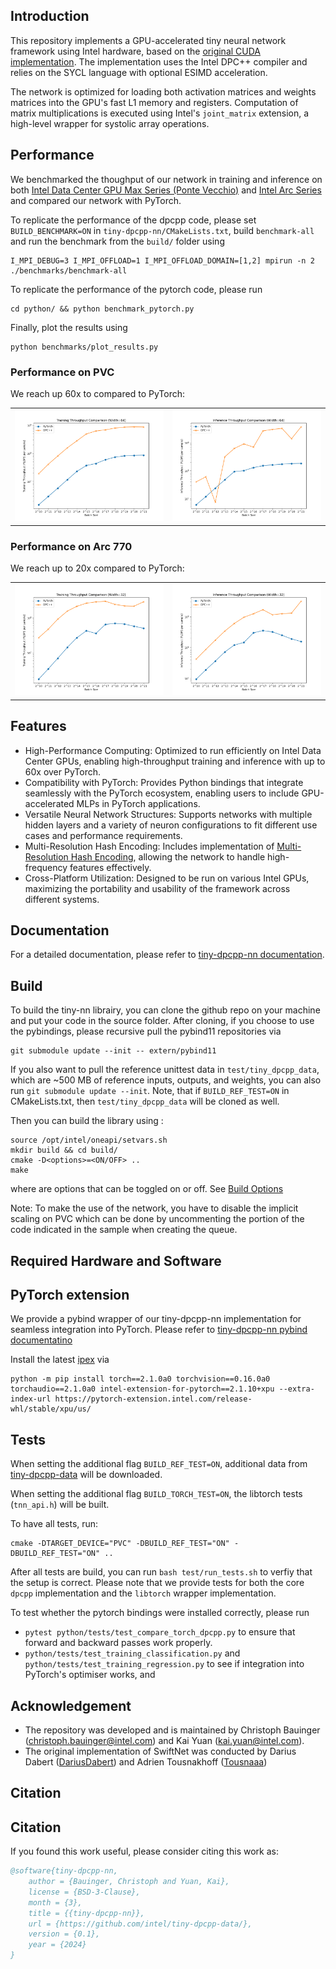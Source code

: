 ## Introduction

This repository implements a GPU-accelerated tiny neural network framework using Intel hardware, based on the [original CUDA implementation](https://github.com/NVlabs/tiny-cuda-nn). The implementation uses the Intel DPC++ compiler and relies on the SYCL language with optional ESIMD acceleration.

The network is optimized for loading both activation matrices and weights matrices into the GPU's fast L1 memory and registers. Computation of matrix multiplications is executed using Intel's `joint_matrix` extension, a high-level wrapper for systolic array operations.

## Performance
We benchmarked the thoughput of our network in training and inference on both [Intel Data Center GPU Max Series (Ponte Vecchio)](https://www.intel.com/content/www/us/en/products/details/discrete-gpus/data-center-gpu/max-series.html) and [Intel Arc Series](https://www.intel.com/content/www/us/en/products/details/discrete-gpus/arc.html) and compared our network with PyTorch.

To replicate the performance of the dpcpp code, please set `BUILD_BENCHMARK=ON` in `tiny-dpcpp-nn/CMakeLists.txt`, build `benchmark-all` and run the benchmark from the `build/` folder using

```
I_MPI_DEBUG=3 I_MPI_OFFLOAD=1 I_MPI_OFFLOAD_DOMAIN=[1,2] mpirun -n 2 ./benchmarks/benchmark-all
```

To replicate the performance of the pytorch code, please run
```
cd python/ && python benchmark_pytorch.py
```

Finally, plot the results using

```
python benchmarks/plot_results.py
```
### Performance on PVC
We reach up 60x to compared to PyTorch:
<table>
<tr>
<td>
<img src="benchmarks/results/training_throughput_comparison_width64_readme.png" alt="Training Throughput Comparison" />
</td>
<td>
<img src="benchmarks/results/inference_throughput_comparison_width64_readme.png" alt="Inference Throughput Comparison" />
</td>
</tr>
</table>

### Performance on Arc 770
We reach up to 20x compared to PyTorch:
<table>
<tr>
<td>
<img src="benchmarks/results/training_throughput_comparison_width32_readme.png" alt="Training Throughput Comparison" />
</td>
<td>
<img src="benchmarks/results/inference_throughput_comparison_width32_readme.png" alt="Inference Throughput Comparison" />
</td>
</tr>
</table>

## Features
- High-Performance Computing: Optimized to run efficiently on Intel Data Center GPUs, enabling high-throughput training and inference with up to 60x over PyTorch.
- Compatibility with PyTorch: Provides Python bindings that integrate seamlessly with the PyTorch ecosystem, enabling users to include GPU-accelerated MLPs in PyTorch applications.
- Versatile Neural Network Structures: Supports networks with multiple hidden layers and a variety of neuron configurations to fit different use cases and performance requirements.
- Multi-Resolution Hash Encoding: Includes implementation of [Multi-Resolution Hash Encoding](https://nvlabs.github.io/instant-ngp/), allowing the network to handle high-frequency features effectively.
- Cross-Platform Utilization: Designed to be run on various Intel GPUs, maximizing the portability and usability of the framework across different systems.

## Documentation

For a detailed documentation, please refer to [tiny-dpcpp-nn documentation](https://intel.github.io/tiny-dpcpp-nn/).

## Build

To build the tiny-nn librairy, you can clone the github repo on your machine and put your code in the source folder. After cloning, if you choose to use the pybindings, please recursive pull the pybind11 repositories via
```
git submodule update --init -- extern/pybind11
```

If you also want to pull the reference unittest data in `test/tiny_dpcpp_data`, which are ~500 MB of reference inputs, outputs, and weights, you can also run `git submodule update --init`. Note, that if `BUILD_REF_TEST=ON` in CMakeLists.txt, then `test/tiny_dpcpp_data` will be cloned as well.

Then you can build the library using :

```
source /opt/intel/oneapi/setvars.sh
mkdir build && cd build/
cmake -D<options>=<ON/OFF> ..
make
```

where <options> are options that can be toggled on or off. See [Build Options](https://intel.github.io/tiny-dpcpp-nn/manual/build.html#build-options)

Note: To make the use of the network, you have to disable the implicit scaling on PVC which can be done by uncommenting the portion of the code indicated in the sample when creating the queue.


## Required Hardware and Software


## PyTorch extension
We provide a pybind wrapper of our tiny-dpcpp-nn implementation for seamless integration into PyTorch. Please refer to [tiny-dpcpp-nn pybind documentatino](https://intel.github.io/tiny-dpcpp-nn/manual/pytorch.html)

Install the latest [ipex](https://intel.github.io/intel-extension-for-pytorch/index.html#installation?platform=gpu&version=v2.1.10%2Bxpu) via

```
python -m pip install torch==2.1.0a0 torchvision==0.16.0a0 torchaudio==2.1.0a0 intel-extension-for-pytorch==2.1.10+xpu --extra-index-url https://pytorch-extension.intel.com/release-whl/stable/xpu/us/
```

## Tests
When setting the additional flag `BUILD_REF_TEST=ON`, additional data from [tiny-dpcpp-data](https://github.com/intel-sandbox/tiny-dpcpp-data) will be downloaded.

When setting the additional flag `BUILD_TORCH_TEST=ON`, the libtorch tests (`tnn_api.h`) will be built.

To have all tests, run:
```
cmake -DTARGET_DEVICE="PVC" -DBUILD_REF_TEST="ON" -DBUILD_REF_TEST="ON" ..
```

After all tests are build, you can run `bash test/run_tests.sh` to verfiy that the setup is correct. Please note that we provide tests for both the core `dpcpp` implementation and the `libtorch` wrapper implementation.

To test whether the pytorch bindings were installed correctly, please run
- `pytest python/tests/test_compare_torch_dpcpp.py` to ensure that forward and backward passes work properly.
- `python/tests/test_training_classification.py` and `python/tests/test_training_regression.py` to see if integration into PyTorch's optimiser works, and

## Acknowledgement
- The repository was developed and is maintained by Christoph Bauinger (christoph.bauinger@intel.com) and Kai Yuan (kai.yuan@intel.com).
- The original implementation of SwiftNet was conducted by Darius Dabert ([DariusDabert](https://github.com/DariusDabert)) and Adrien Tousnakhoff ([Tousnaaa](https://github.com/Tousnaaa))

## Citation

## Citation
If you found this work useful, please consider citing this work as:
```bibtex
@software{tiny-dpcpp-nn,
	author = {Bauinger, Christoph and Yuan, Kai},
	license = {BSD-3-Clause},
	month = {3},
	title = {{tiny-dpcpp-nn}},
	url = {https://github.com/intel/tiny-dpcpp-data/},
	version = {0.1},
	year = {2024}
}
```

